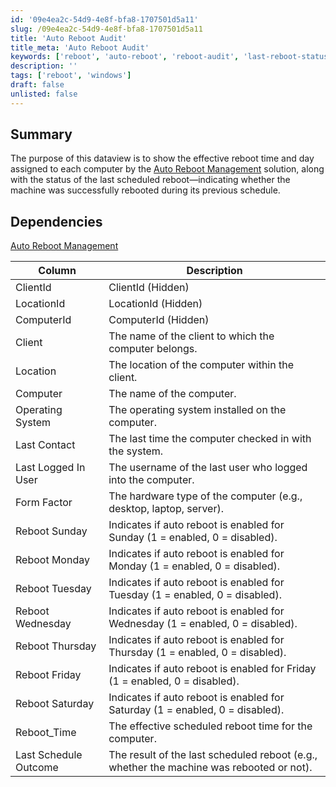 ```yaml
---
id: '09e4ea2c-54d9-4e8f-bfa8-1707501d5a11'
slug: /09e4ea2c-54d9-4e8f-bfa8-1707501d5a11
title: 'Auto Reboot Audit'
title_meta: 'Auto Reboot Audit'
keywords: ['reboot', 'auto-reboot', 'reboot-audit', 'last-reboot-status', 'managed-reboot']
description: ''
tags: ['reboot', 'windows']
draft: false
unlisted: false
---
```


## Summary

The purpose of this dataview is to show the effective reboot time and day assigned to each computer by the [Auto Reboot Management](/docs/69b28e39-89c4-498a-8c45-3d18459d39a0) solution, along with the status of the last scheduled reboot—indicating whether the machine was successfully rebooted during its previous schedule.

## Dependencies

[Auto Reboot Management](/docs/69b28e39-89c4-498a-8c45-3d18459d39a0)

| Column              | Description                                                                                   |
|---------------------|-----------------------------------------------------------------------------------------------|
| ClientId | ClientId (Hidden) |
| LocationId | LocationId (Hidden) |
| ComputerId | ComputerId (Hidden) |
| Client              | The name of the client to which the computer belongs.                                         |
| Location            | The location of the computer within the client.                                               |
| Computer            | The name of the computer.                                                                     |
| Operating System    | The operating system installed on the computer.                                               |
| Last Contact        | The last time the computer checked in with the system.                                        |
| Last Logged In User | The username of the last user who logged into the computer.                                   |
| Form Factor         | The hardware type of the computer (e.g., desktop, laptop, server).                            |
| Reboot Sunday       | Indicates if auto reboot is enabled for Sunday (1 = enabled, 0 = disabled).                   |
| Reboot Monday       | Indicates if auto reboot is enabled for Monday (1 = enabled, 0 = disabled).                   |
| Reboot Tuesday      | Indicates if auto reboot is enabled for Tuesday (1 = enabled, 0 = disabled).                  |
| Reboot Wednesday    | Indicates if auto reboot is enabled for Wednesday (1 = enabled, 0 = disabled).                |
| Reboot Thursday     | Indicates if auto reboot is enabled for Thursday (1 = enabled, 0 = disabled).                 |
| Reboot Friday       | Indicates if auto reboot is enabled for Friday (1 = enabled, 0 = disabled).                   |
| Reboot Saturday     | Indicates if auto reboot is enabled for Saturday (1 = enabled, 0 = disabled).                 |
| Reboot_Time         | The effective scheduled reboot time for the computer.                                         |
| Last Schedule Outcome | The result of the last scheduled reboot (e.g., whether the machine was rebooted or not).    |
